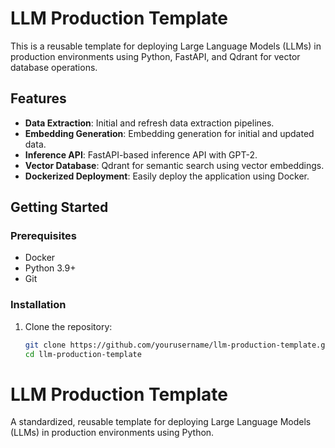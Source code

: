 # LLM Production Template

This is a reusable template for deploying Large Language Models (LLMs) in production environments using Python, FastAPI, and Qdrant for vector database operations.

## Features

- **Data Extraction**: Initial and refresh data extraction pipelines.
- **Embedding Generation**: Embedding generation for initial and updated data.
- **Inference API**: FastAPI-based inference API with GPT-2.
- **Vector Database**: Qdrant for semantic search using vector embeddings.
- **Dockerized Deployment**: Easily deploy the application using Docker.

## Getting Started

### Prerequisites

- Docker
- Python 3.9+
- Git

### Installation

1. Clone the repository:

   ```bash
   git clone https://github.com/yourusername/llm-production-template.git
   cd llm-production-template
# LLM Production Template

A standardized, reusable template for deploying Large Language Models (LLMs) in production environments using Python.
